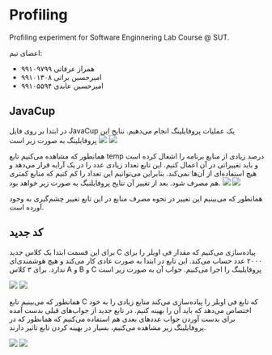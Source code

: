 # Profiling

Profiling experiment for Software Enginnering Lab Course @ SUT.

اعضای تیم:
- همراز عرفاتی ۹۹۱۰۹۷۹۹
- امیرحسین براتی ۹۹۱۰۱۳۰۸
- امیرحسین عابدی ۹۹۱۰۵۵۹۴

## JavaCup

در ابتدا بر روی فایل JavaCup یک عملیات پروفایلینگ انجام می‌دهیم. نتایج این پروفایلینگ به صورت زیر است
![](https://github.com/user-attachments/assets/2540b8f2-b550-438e-a39f-0b8f74569ee0)
![](https://github.com/user-attachments/assets/9e25be3c-3c87-47a2-b709-a0aaa4673074)

همانطور که مشاهده می‌کنیم تابع temp درصد زیادی از منابع برنامه را اشغال کرده است و باید تغییراتی در آن اعمال کنیم. این تابع تعداد زیادی عدد را در یک آرایه قرار می‌دهد و هیچ استفاده‌ای از آن‌ها نمی‌کند. بنابراین می‌توانیم این تعداد را کم کنیم که منابع کمتری هم مصرف شود. بعد از تغییر آن نتایج پروفایلنیگ به صورت زیر خواهد بود.
![](https://github.com/user-attachments/assets/302ae479-9654-48ca-beb1-c79ce51eaab9)
![](https://github.com/user-attachments/assets/1f74f0cd-4a64-46a1-8a4f-6d8f9f72cd04)

همانطور که می‌بینیم این تغییر در نحوه مصرف منابع در این تابع تغییر چشم‌گیری به وجود آورده است.

## کد جدید

برای این قسمت ابتدا یک کلاس جدید C پیاده‌سازی می‌کنیم که مقدار فی اویلر را برای ۲۰۰۰ عدد حساب می‌کند. این تابع در ابتدا به صورت عادی کار می‌کند و هیچ هوشمندی‌ای ندارد. برای ۳ کلاس A و B و C پروفایلینگ را اجرا می‌کنیم. جواب آن به صورت زیر است

![](https://github.com/user-attachments/assets/f57fc0e0-ca8f-45c8-a89c-1bf2db6b9065)
![](https://github.com/user-attachments/assets/1696a1cd-a9bd-4a03-801e-a4c52c28ccbd)

همانطور که می‌بینیم تابع C که تابع فی اویلر را پیاده‌سازی می‌کند منابع زیادی را به خود اختصاص می‌دهد که باید آن را بهینه‌ کنیم. در تابع جدید از جواب‌های قبلی بدست آمده برای بدست آوردن جواب عددهای بعدی هم استفاده می‌کنیم که همانطور که در پروفایلینگ زیر مشاهده می‌کنیم، بسیار در بهینه کردن تابع تاثیر دارند.

![](https://github.com/user-attachments/assets/0e961889-6c20-4c51-b4c7-f75c99566c63)
![](https://github.com/user-attachments/assets/b077807d-9439-42da-a26b-802763f387d7)


